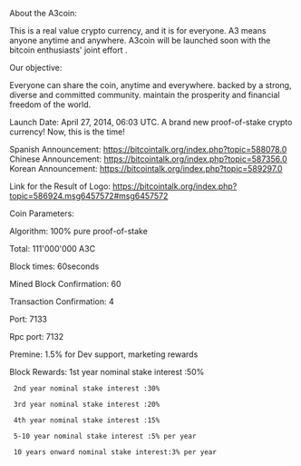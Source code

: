 About the A3coin:

This is a real value crypto currency, and it is for everyone.
A3 means anyone anytime and anywhere. A3coin will be launched soon with the bitcoin enthusiasts' joint effort .

Our objective:

Everyone can share the coin, anytime and everywhere.
backed by a strong, diverse and committed community.
maintain the prosperity and financial freedom of the world.

Launch Date: April 27, 2014, 06:03 UTC.
A brand new proof-of-stake crypto currency!
Now, this is the time!

Spanish Announcement: https://bitcointalk.org/index.php?topic=588078.0
Chinese Announcement: https://bitcointalk.org/index.php?topic=587356.0
Korean Announcement: https://bitcointalk.org/index.php?topic=589297.0

Link for the Result of Logo: https://bitcointalk.org/index.php?topic=586924.msg6457572#msg6457572

Coin Parameters:

Algorithm: 100% pure proof-of-stake

Total: 111'000'000 A3C

Block times: 60seconds

Mined Block Confirmation: 60

Transaction Confirmation: 4

Port: 7133

Rpc port: 7132

Premine: 1.5% for Dev support, marketing rewards

Block Rewards: 
     1st year nominal stake interest :50%
     
     2nd year nominal stake interest :30%
     
     3rd year nominal stake interest :20%
     
     4th year nominal stake interest :15%
     
     5-10 year nominal stake interest :5% per year
     
     10 years onward nominal stake interest:3% per year
     

     
     
